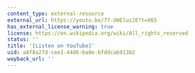 ```yaml
---
content_type: external-resource
external_url: https://youtu.be/77-UWEluzJE?t=865
has_external_license_warning: true
license: https://en.wikipedia.org/wiki/All_rights_reserved
status: ''
title: '[Listen on YouTube]'
uid: a8f8a27d-cee1-44d6-ba8e-bfddcab913b2
wayback_url: ''
---
```

